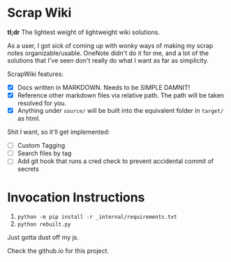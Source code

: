 # Scrap Wiki

**tl;dr** The lightest weight of lightweight wiki solutions. 

As a user, I got sick of coming up with wonky ways of making my scrap notes organizable/usable. OneNote didn't do it for me, and a lot of the solutions that I've seen don't really do what I want as far as simplicity.

ScrapWiki features:

- [x] Docs written in MARKDOWN. Needs to be SIMPLE DAMNIT!
- [x] Reference other markdown files via relative path. The path will be taken resolved for you.
- [x] Anything under `source/` will be built into the equivalent folder in `target/` as html.

Shit I want, so it'll get implemented:
- [ ] Custom Tagging
- [ ] Search files by tag
- [ ] Add git hook that runs a cred check to prevent accidental commit of secrets

# Invocation Instructions

1. `python -m pip install -r _internal/requirements.txt`
2. `python rebuilt.py`

Just gotta dust off my js.

Check the github.io for this project.